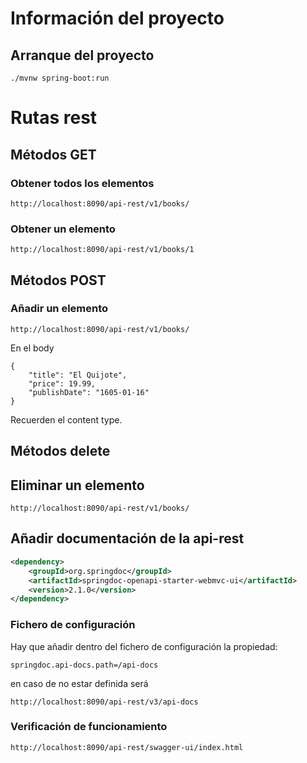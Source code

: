 # Información del proyecto

## Arranque del proyecto

```code
./mvnw spring-boot:run
```

# Rutas rest

## Métodos GET

### Obtener todos los elementos

```code
http://localhost:8090/api-rest/v1/books/
```

### Obtener un elemento

```code
http://localhost:8090/api-rest/v1/books/1
```

## Métodos POST

### Añadir un elemento


```code
http://localhost:8090/api-rest/v1/books/
```

En el body

```code
{
    "title": "El Quijote",
    "price": 19.99,
    "publishDate": "1605-01-16"
}
```

Recuerden el content type.

## Métodos delete

## Eliminar un elemento

```code
http://localhost:8090/api-rest/v1/books/
```

## Añadir documentación de la api-rest

```xml
<dependency>
    <groupId>org.springdoc</groupId>
    <artifactId>springdoc-openapi-starter-webmvc-ui</artifactId>
    <version>2.1.0</version>
</dependency>
```

### Fichero de configuración

Hay que añadir dentro del fichero de configuración la propiedad:

```code
springdoc.api-docs.path=/api-docs
```
en caso de no estar definida será

```code
http://localhost:8090/api-rest/v3/api-docs
```

### Verificación de funcionamiento

````code
http://localhost:8090/api-rest/swagger-ui/index.html
````
